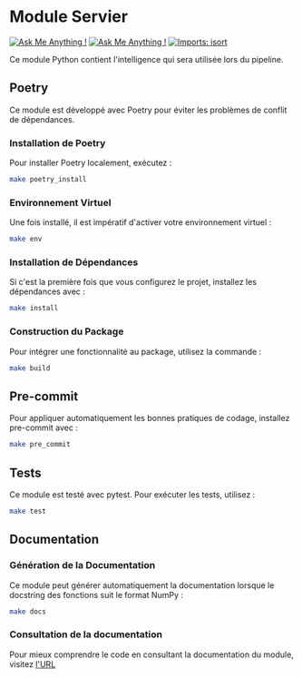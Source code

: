 # Module Servier
[![Ask Me Anything !](https://img.shields.io/badge/code%20style-black-000000.svg)](https://github.com/psf/black)
[![Ask Me Anything !](https://img.shields.io/badge/python-3.8%20%7C%203.9%20%7C%203.10-blue)]()
[![Imports: isort](https://img.shields.io/badge/%20imports-isort-%231674b1?style=flat&labelColor=ef8336)](https://pycqa.github.io/isort/)

Ce module Python contient l'intelligence qui sera utilisée lors du pipeline.

## Poetry
Ce module est développé avec Poetry pour éviter les problèmes de conflit de dépendances.

### Installation de Poetry
Pour installer Poetry localement, exécutez :
```bash
make poetry_install
```

### Environnement Virtuel
Une fois installé, il est impératif d'activer votre environnement virtuel :
```bash
make env
```

### Installation de Dépendances
Si c'est la première fois que vous configurez le projet, installez les dépendances avec :
```bash
make install
```

### Construction du Package
Pour intégrer une fonctionnalité au package, utilisez la commande :
```bash
make build
```

## Pre-commit
Pour appliquer automatiquement les bonnes pratiques de codage, installez pre-commit avec :
```bash
make pre_commit
```

## Tests
Ce module est testé avec pytest. Pour exécuter les tests, utilisez :
```bash
make test
```

## Documentation

### Génération de la Documentation

Ce module peut générer automatiquement la documentation lorsque le docstring des fonctions suit le format NumPy :
```bash
make docs
```

### Consultation de la documentation
Pour mieux comprendre le code en consultant la documentation du module, visitez [l'URL](https://jonathanndambapro.github.io/servier/docs/app.html)

